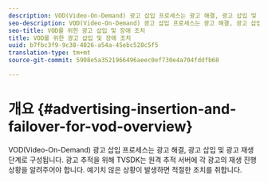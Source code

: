 ```yaml
---
description: VOD(Video-On-Demand) 광고 삽입 프로세스는 광고 해결, 광고 삽입 및 광고 재생 단계로 구성됩니다. 광고 추적을 위해 TVSDK는 원격 추적 서버에 각 광고의 재생 진행 상황을 알려주어야 합니다. 예기치 않은 상황이 발생하면 적절한 조치를 취합니다.
seo-description: VOD(Video-On-Demand) 광고 삽입 프로세스는 광고 해결, 광고 삽입 및 광고 재생 단계로 구성됩니다. 광고 추적을 위해 TVSDK는 원격 추적 서버에 각 광고의 재생 진행 상황을 알려주어야 합니다. 예기치 않은 상황이 발생하면 적절한 조치를 취합니다.
seo-title: VOD를 위한 광고 삽입 및 장애 조치
title: VOD를 위한 광고 삽입 및 장애 조치
uuid: b7fbc3f9-9c38-4026-a54a-45ebc528c5f5
translation-type: tm+mt
source-git-commit: 5908e5a3521966496aeec0ef730e4a704fddfb68

---
```



# 개요 {#advertising-insertion-and-failover-for-vod-overview}

VOD(Video-On-Demand) 광고 삽입 프로세스는 광고 해결, 광고 삽입 및 광고 재생 단계로 구성됩니다. 광고 추적을 위해 TVSDK는 원격 추적 서버에 각 광고의 재생 진행 상황을 알려주어야 합니다. 예기치 않은 상황이 발생하면 적절한 조치를 취합니다.